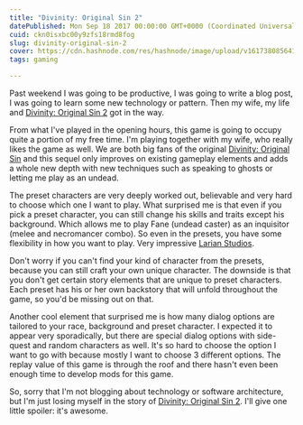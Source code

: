 ```yaml
---
title: "Divinity: Original Sin 2"
datePublished: Mon Sep 18 2017 00:00:00 GMT+0000 (Coordinated Universal Time)
cuid: ckn0isxbc00y9zfs18rmd8fog
slug: divinity-original-sin-2
cover: https://cdn.hashnode.com/res/hashnode/image/upload/v1617380856419/qj8CbJQ9I.jpeg
tags: gaming

---
```



Past weekend I was going to be productive, I was going to write a blog post, I was going to learn some new technology or pattern. Then my wife, my life and [Divinity: Original Sin 2](http://divinity.game/) got in the way.

From what I've played in the opening hours, this game is going to occupy quite a portion of my free time. I'm playing together with my wife, who really likes the game as well. We are both big fans of the original [Divinity: Original Sin](http://www.divinityoriginalsin.com) and this sequel only improves on existing gameplay elements and adds a whole new depth with new techniques such as speaking to ghosts or letting me play as an undead.

The preset characters are very deeply worked out, believable and very hard to choose which one I want to play. What surprised me is that even if you pick a preset character, you can still change his skills and traits except his background. Which allows me to play Fane (undead caster) as an inquisitor (melee and necromancer combo). So even in the presets, you have some flexibility in how you want to play. Very impressive [Larian Studios](http://larian.com/).

Don't worry if you can't find your kind of character from the presets, because you can still craft your own unique character. The downside is that you don't get certain story elements that are unique to preset characters. Each preset has his or her own backstory that will unfold throughout the game, so you'd be missing out on that.

Another cool element that surprised me is how many dialog options are tailored to your race, background and preset character. I expected it to appear very sporadically, but there are special dialog options with side-quest and random characters as well. It's so hard to choose the option I want to go with because mostly I want to choose 3 different options. The replay value of this game is through the roof and there hasn't even been enough time to develop mods for this game.

So, sorry that I'm not blogging about technology or software architecture, but I'm just losing myself in the story of [Divinity: Original Sin 2](http://divinity.game/). I'll give one little spoiler: it's awesome.
